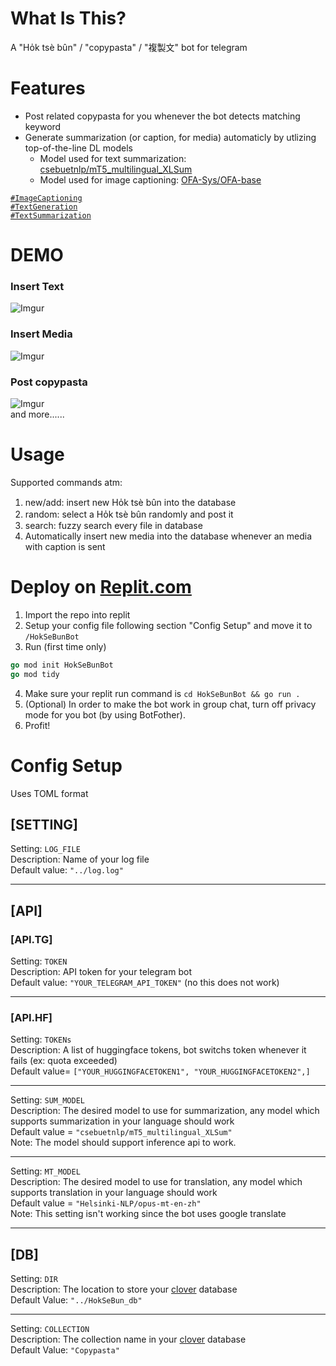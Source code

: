 # What Is This?
A "Ho̍k tsè bûn" / "copypasta" / "複製文" bot for telegram  

# Features
* Post related copypasta for you whenever the bot detects matching keyword  
* Generate summarization (or caption, for media) automaticly by utlizing top-of-the-line DL models  
  * Model used for text summarization: [csebuetnlp/mT5_multilingual_XLSum](https://huggingface.co/csebuetnlp/mT5_multilingual_XLSum)  
  * Model used for image captioning: [OFA-Sys/OFA-base](https://huggingface.co/OFA-Sys/OFA-base)

[`#ImageCaptioning`](https://paperswithcode.com/task/image-captioning)  
[`#TextGeneration`](https://paperswithcode.com/task/text-generation)  
[`#TextSummarization`](https://paperswithcode.com/task/text-summarization)  

# DEMO
### Insert Text   
![Imgur](https://imgur.com/s2z5lsH.jpg)  
### Insert Media  
![Imgur](https://imgur.com/WYzxE6R.jpg)  
### Post copypasta
![Imgur](https://imgur.com/uKzFxLT.jpg)  
and more......  

# Usage  
Supported commands atm:  
1. new/add: insert new Ho̍k tsè bûn into the database  
1. random: select a Ho̍k tsè bûn randomly and post it  
1. search: fuzzy search every file in database  
1. Automatically insert new media into the database whenever an media with caption is sent  

# Deploy on [Replit.com](http://replit.com/)
1. Import the repo into replit
2. Setup your config file following section "Config Setup" and move it to ``/HokSeBunBot``
3. Run (first time only)
```go
go mod init HokSeBunBot  
go mod tidy
```
4. Make sure your replit run command is ``cd HokSeBunBot && go run .``
5. (Optional) In order to make the bot work in group chat, turn off privacy mode for you bot (by using BotFother).
6. Profit!  


# Config Setup
Uses TOML format  
## [SETTING]

Setting: ``LOG_FILE``  
Description: Name of your log file  
Default value: ``"../log.log"``  

---

## [API]
### [API.TG]

Setting: ``TOKEN``  
Description: API token for your telegram bot  
Default value: ``"YOUR_TELEGRAM_API_TOKEN"`` (no this does not work)  

---

### [API.HF]

Setting: ``TOKENs``   
Description: A list of huggingface tokens, bot switchs token whenever it fails (ex: quota exceeded)  
Default value= ``["YOUR_HUGGINGFACETOKEN1", "YOUR_HUGGINGFACETOKEN2",]``  

---

Setting: ``SUM_MODEL``  
Description: The desired model to use for summarization, any model which supports summarization in your language should work  
Default value = ``"csebuetnlp/mT5_multilingual_XLSum"``  
Note: The model should support inference api to work.  

---

Setting: ``MT_MODEL``  
Description: The desired model to use for translation, any model which supports translation in your language should work  
Default value = ``"Helsinki-NLP/opus-mt-en-zh"``  
Note: This setting isn't working since the bot uses google translate

---

## [DB]

Setting: ``DIR``   
Description: The location to store your [clover](https://github.com/ostafen/clover) database  
Default Value: ``"../HokSeBun_db"``  

---

Setting: ``COLLECTION``   
Description: The collection name in your [clover](https://github.com/ostafen/clover) database  
Default Value: ``"Copypasta"``  
